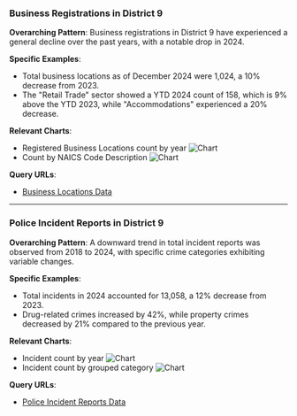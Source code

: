 ### Business Registrations in District 9

**Overarching Pattern**: Business registrations in District 9 have experienced a general decline over the past years, with a notable drop in 2024.

**Specific Examples**: 
- Total business locations as of December 2024 were 1,024, a 10% decrease from 2023.
- The "Retail Trade" sector showed a YTD 2024 count of 158, which is 9% above the YTD 2023, while "Accommodations" experienced a 20% decrease.

**Relevant Charts**:
- Registered Business Locations count by year ![Chart](../static/chart_6f6fe5.png)
- Count by NAICS Code Description ![Chart](../static/chart_b81821.png)

**Query URLs**:
- [Business Locations Data](https://data.sfgov.org/resource/g8m3-pdis.json?%24query=SELECT+date_trunc_y%28location_start_date%29+AS+year%2C+count%28%2A%29+as+item_count%2C+naic_code_description%2C+supervisor_district%2C+neighborhoods_analysis_boundaries+WHERE+location_start_date+%3E%3D%272014-01-01%27+GROUP+BY+year%2C+naic_code_description%2C+supervisor_district%2C+neighborhoods_analysis_boundaries+LIMIT+5000+OFFSET+5000)

---

### Police Incident Reports in District 9

**Overarching Pattern**: A downward trend in total incident reports was observed from 2018 to 2024, with specific crime categories exhibiting variable changes.

**Specific Examples**: 
- Total incidents in 2024 accounted for 13,058, a 12% decrease from 2023.
- Drug-related crimes increased by 42%, while property crimes decreased by 21% compared to the previous year.

**Relevant Charts**: 
- Incident count by year ![Chart](../static/chart_532f2b.png)
- Incident count by grouped category ![Chart](../static/chart_8bf880.png)

**Query URLs**:
- [Police Incident Reports Data](https://data.sfgov.org/resource/wg3w-h783.json?%24query=SELECT+Incident_Category%2C+Incident_Subcategory%2C+supervisor_district%2C+CASE+WHEN+Incident_Category+IN+%28%27Assault%27%2C+%27Homicide%27%2C+%27Rape%27%2C+%27Robbery%27%2C+%27Human+Trafficking+%28A%29%2C+Commercial+Sex+Acts%27%2C+%27Human+Trafficking%2C+Commercial+Sex+Acts%27%2C+%27Human+Trafficking+%28B%29%2C+Involuntary+Servitude%27%2C+%27Offences+Against+The+Family+And+Children%27%2C+%27Weapons+Carrying+Etc%27%2C+%27Weapons+Offense%27%2C+%27Weapons+Offence%27%29+THEN+%27Violent+Crime%27+WHEN+Incident_Category+IN+%28%27Arson%27%2C+%27Burglary%27%2C+%27Forgery+And+Counterfeiting%27%2C+%27Fraud%27%2C+%27Larceny+Theft%27%2C+%27Motor+Vehicle+Theft%27%2C+%27Motor+Vehicle+Theft%3F%27%2C+%27Stolen+Property%27%2C+%27Vandalism%27%2C+%27Embezzlement%27%2C+%27Recovered+Vehicle%27%2C+%27Vehicle+Impounded%27%2C+%27Vehicle+Misplaced%27%29+THEN+%27Property+Crime%27+WHEN+Incident_Category+IN+%28%27Drug+Offense%27%2C+%27Drug+Violation%27%29+THEN+%27Drug+Crimes%27+ELSE+%27Other+Crimes%27+END+AS+grouped_category%2C+Report_Type_Description%2C+Police_District%2C+date_trunc_y%28Report_Datetime%29+AS+year%2C+COUNT%28%2A%29+AS+incident_count+WHERE+Report_Datetime+%3E%3D%272014-01-01%27+GROUP+BY+supervisor_district%2C+grouped_category%2C+Report_Type_Description%2C+Police_District%2C+Incident_Category%2C+Incident_Subcategory%2C+year+ORDER+BY+year%2C+grouped_category+LIMIT+5000+OFFSET+35000)